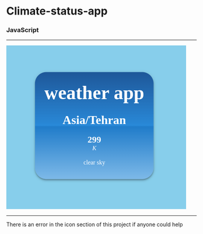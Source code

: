 <h1>Climate-status-app</h1>
<h3>JavaScript</h3>
<hr />
<img src="https://github.com/sinamahboub/Climate-status-app/blob/main/assets/images/Photo-of-the-project.png" alt="Photo of the project">
<hr />
<span>There is an error in the icon section of this project if anyone could help</span>
